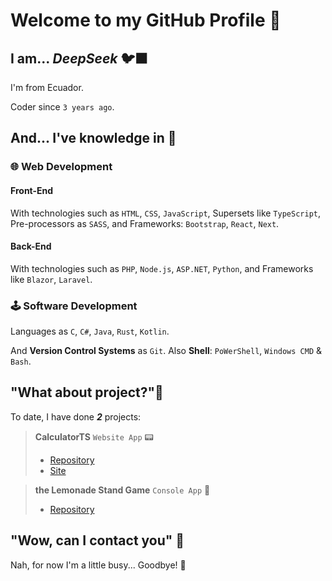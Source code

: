 # Welcome to my GitHub Profile 👋

## I am... *DeepSeek* 🐦‍⬛

I'm from Ecuador.

Coder since `3 years ago`.

## And... I've knowledge in 🪽

### 🌐 Web Development

#### Front-End
With technologies such as `HTML`, `CSS`, `JavaScript`,
Supersets like `TypeScript`,
Pre-processors as `SASS`,
and Frameworks: `Bootstrap`, `React`, `Next`.

#### Back-End
With technologies such as `PHP`, `Node.js`, `ASP.NET`, `Python`,
and Frameworks like `Blazor`, `Laravel`.

### 🕹️ Software Development
Languages as `C`, `C#`, `Java`, `Rust`, `Kotlin`.

And **Version Control Systems** as `Git`.
Also **Shell**: `PoWerShell`, `Windows CMD` & `Bash`.

## "What about project?"📂

To date, I have done ***2*** projects:

> **CalculatorTS** `Website App` 📟
> - [Repository](https:/github.com/deep-seek/CalculatorTS)
> - [Site](https://deep-seek.github.io/CalculatorTS)

> **the Lemonade Stand Game** `Console App` 🍹
> - [Repository](https://github.com/deep-seek/Lemonade-Stand-Game)

## "Wow, can I contact you" 📧

Nah, for now I'm a little busy... Goodbye! 👋
